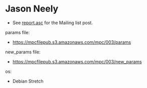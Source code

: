 # Jason Neely
* See [report.asc](./report.asc) for the Mailing list post.

params file:
* https://mpcfilepub.s3.amazonaws.com/mpc/003/params

new_params file:
* https://mpcfilepub.s3.amazonaws.com/mpc/003/new_params

os: 
* Debian Stretch
